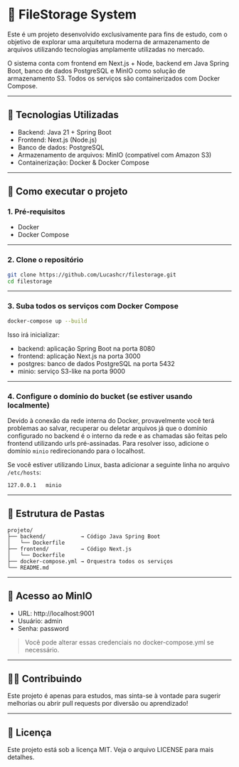 # 📁 FileStorage System

Este é um projeto desenvolvido exclusivamente para fins de estudo, com o objetivo de explorar uma arquitetura moderna de armazenamento de arquivos utilizando tecnologias amplamente utilizadas no mercado.

O sistema conta com frontend em Next.js + Node, backend em Java Spring Boot, banco de dados PostgreSQL e MinIO como solução de armazenamento S3. Todos os serviços são containerizados com Docker Compose.

---

## 🧩 Tecnologias Utilizadas

- Backend: Java 21 + Spring Boot  
- Frontend: Next.js (Node.js)  
- Banco de dados: PostgreSQL  
- Armazenamento de arquivos: MinIO (compatível com Amazon S3)  
- Containerização: Docker & Docker Compose

---

## 🚀 Como executar o projeto

### 1. Pré-requisitos

- Docker  
- Docker Compose

---

### 2. Clone o repositório

```bash
git clone https://github.com/Lucashcr/filestorage.git  
cd filestorage
```

---

### 3. Suba todos os serviços com Docker Compose

```bash
docker-compose up --build
```

Isso irá inicializar:

- backend: aplicação Spring Boot na porta 8080  
- frontend: aplicação Next.js na porta 3000  
- postgres: banco de dados PostgreSQL na porta 5432  
- minio: serviço S3-like na porta 9000

---

### 4. Configure o domínio do bucket (se estiver usando localmente)

Devido à conexão da rede interna do Docker, provavelmente você terá problemas ao salvar, recuperar ou deletar arquivos já que o domínio configurado no backend é o interno da rede e as chamadas são feitas pelo frontend utilizando urls pré-assinadas. Para resolver isso, adicione o domínio `minio` redirecionando para o localhost.

Se você estiver utilizando Linux, basta adicionar a seguinte linha no arquivo `/etc/hosts`:

```
127.0.0.1  	minio
```

---

## 📂 Estrutura de Pastas

```
projeto/
├── backend/           → Código Java Spring Boot  
│   └── Dockerfile  
├── frontend/          → Código Next.js  
│   └── Dockerfile  
├── docker-compose.yml → Orquestra todos os serviços  
└── README.md
```

---

## 🔐 Acesso ao MinIO

- URL: http://localhost:9001  
- Usuário: admin  
- Senha: password

> Você pode alterar essas credenciais no docker-compose.yml se necessário.

---

## 👨‍💻 Contribuindo

Este projeto é apenas para estudos, mas sinta-se à vontade para sugerir melhorias ou abrir pull requests por diversão ou aprendizado!

---

## 📄 Licença

Este projeto está sob a licença MIT. Veja o arquivo LICENSE para mais detalhes.
